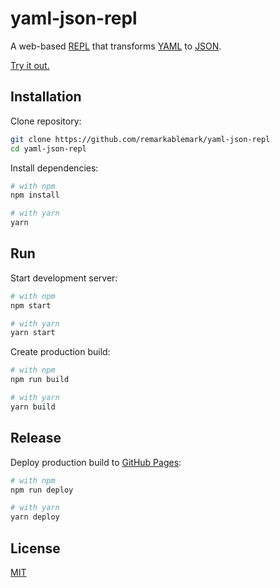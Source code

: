 # yaml-json-repl

A web-based [REPL](https://wikipedia.org/wiki/Read–eval–print_loop) that transforms [YAML](http://yaml.org) to [JSON](https://www.json.org).

[Try it out.](https://remarkablemark.org/yaml-json-repl/)

## Installation

Clone repository:

```sh
git clone https://github.com/remarkablemark/yaml-json-repl
cd yaml-json-repl
```

Install dependencies:

```sh
# with npm
npm install

# with yarn
yarn
```

## Run

Start development server:

```sh
# with npm
npm start

# with yarn
yarn start
```

Create production build:

```sh
# with npm
npm run build

# with yarn
yarn build
```

## Release

Deploy production build to [GitHub Pages](https://pages.github.com):

```sh
# with npm
npm run deploy

# with yarn
yarn deploy
```

## License

[MIT](LICENSE)
